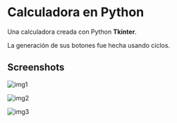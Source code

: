 # Calculadora en Python
Una calculadora creada con Python **Tkinter**.

La generaci&oacute;n de sus botones fue hecha usando ciclos.

## Screenshots
![img1](https://i.imgur.com/PnuUvwh.jpg "App en ejecucion")

![img2](https://i.imgur.com/lPgxrR0.jpg "Operacion")

![img3](https://i.imgur.com/RM5KGEn.jpg "Resultado")
